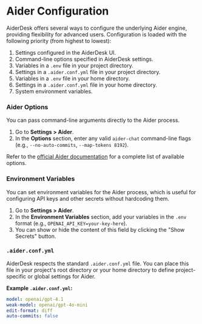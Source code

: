 # Aider Configuration

AiderDesk offers several ways to configure the underlying Aider engine, providing flexibility for advanced users. Configuration is loaded with the following priority (from highest to lowest):

1.  Settings configured in the AiderDesk UI.
2.  Command-line options specified in AiderDesk settings.
3.  Variables in a `.env` file in your project directory.
4.  Settings in a `.aider.conf.yml` file in your project directory.
5.  Variables in a `.env` file in your home directory.
6.  Settings in a `.aider.conf.yml` file in your home directory.
7.  System environment variables.

### Aider Options

You can pass command-line arguments directly to the Aider process.

1.  Go to **Settings > Aider**.
2.  In the **Options** section, enter any valid `aider-chat` command-line flags (e.g., `--no-auto-commits`, `--map-tokens 8192`).

Refer to the [official Aider documentation](https://aider.chat/docs/config/options.html) for a complete list of available options.

### Environment Variables

You can set environment variables for the Aider process, which is useful for configuring API keys and other secrets without hardcoding them.

1.  Go to **Settings > Aider**.
2.  In the **Environment Variables** section, add your variables in the `.env` format (e.g., `OPENAI_API_KEY=your-key-here`).
3.  You can show or hide the content of this field by clicking the "Show Secrets" button.

### `.aider.conf.yml`

AiderDesk respects the standard `.aider.conf.yml` file. You can place this file in your project's root directory or your home directory to define project-specific or global settings for Aider.

**Example `.aider.conf.yml`:**
```yaml
model: openai/gpt-4.1
weak-model: openai/gpt-4o-mini
edit-format: diff
auto-commits: false